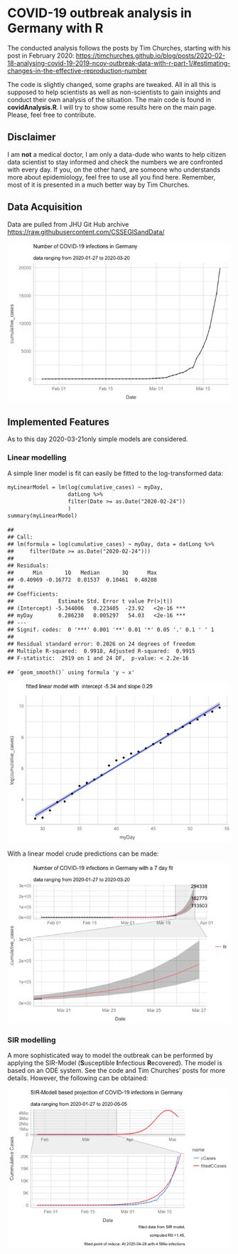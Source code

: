 COVID-19 outbreak analysis in Germany with R
============================================

The conducted analysis follows the posts by Tim Churches, starting with
his post in February 2020:
<a href="https://timchurches.github.io/blog/posts/2020-02-18-analysing-covid-19-2019-ncov-outbreak-data-with-r-part-1/#estimating-changes-in-the-effective-reproduction-number" class="uri">https://timchurches.github.io/blog/posts/2020-02-18-analysing-covid-19-2019-ncov-outbreak-data-with-r-part-1/#estimating-changes-in-the-effective-reproduction-number</a>

The code is slightly changed, some graphs are tweaked. All in all this
is supposed to help scientists as well as non-scientists to gain
insights and conduct their own analysis of the situation. The main code
is found in **covidAnalysis.R**. I will try to show some results here on
the main page. Please, feel free to contribute.

Disclaimer
----------

I am **not** a medical doctor, I am only a data-dude who wants to help
citizen data scientist to stay informed and check the numbers we are
confronted with every day. If you, on the other hand, are someone who
understands more about epidemiology, feel free to use all you find here.
Remember, most of it is presented in a much better way by Tim Churches.

Data Acquisition
----------------

Data are pulled from JHU Git Hub archive
<a href="https://raw.githubusercontent.com/CSSEGISandData/" class="uri">https://raw.githubusercontent.com/CSSEGISandData/</a>

![](README_files/figure-markdown_strict/unnamed-chunk-1-1.png)

Implemented Features
--------------------

As to this day 2020-03-21only simple models are considered.

### Linear modelling

A simple liner model is fit can easily be fitted to the log-transformed
data:

    myLinearModel = lm(log(cumulative_cases) ~ myDay,
                       datLong %>%
                       filter(Date >= as.Date("2020-02-24"))
                       )
    summary(myLinearModel)

    ## 
    ## Call:
    ## lm(formula = log(cumulative_cases) ~ myDay, data = datLong %>% 
    ##     filter(Date >= as.Date("2020-02-24")))
    ## 
    ## Residuals:
    ##      Min       1Q   Median       3Q      Max 
    ## -0.40969 -0.16772  0.01537  0.10461  0.40208 
    ## 
    ## Coefficients:
    ##              Estimate Std. Error t value Pr(>|t|)    
    ## (Intercept) -5.344006   0.223405  -23.92   <2e-16 ***
    ## myDay        0.286230   0.005297   54.03   <2e-16 ***
    ## ---
    ## Signif. codes:  0 '***' 0.001 '**' 0.01 '*' 0.05 '.' 0.1 ' ' 1
    ## 
    ## Residual standard error: 0.2026 on 24 degrees of freedom
    ## Multiple R-squared:  0.9918, Adjusted R-squared:  0.9915 
    ## F-statistic:  2919 on 1 and 24 DF,  p-value: < 2.2e-16

    ## `geom_smooth()` using formula 'y ~ x'

![](README_files/figure-markdown_strict/linModelPlot-1.png)

With a linear model crude predictions can be made:

![](README_files/figure-markdown_strict/picPred-1.png)

### SIR modelling

A more sophisticated way to model the outbreak can be performed by
applying the SIR-Model (**S**usceptible **I**nfectious **R**ecovered).
The model is based on an ODE system. See the code and Tim Churches’
posts for more details. However, the following can be obtained:

![](README_files/figure-markdown_strict/SIRPic-1.png)

<!-- ### Estimating Changing Reproduction Numbers -->
<!-- With  the EpiEstim package changing reproduction rates can be computed. So far only constant changerates have been considered. -->
